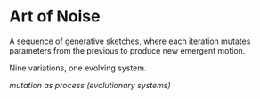 # Art of Noise

A sequence of generative sketches, where each iteration mutates parameters from the previous to produce new emergent motion.

Nine variations, one evolving system.

_mutation as process (evolutionary systems)_